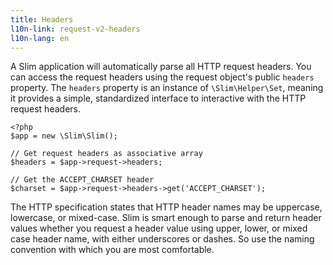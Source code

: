 ```yaml
---
title: Headers
l10n-link: request-v2-headers
l10n-lang: en
---
```

A Slim application will automatically parse all HTTP request headers. You can access the request headers using the
request object's public `headers` property. The `headers` property is an instance of `\Slim\Helper\Set`, meaning
it provides a simple, standardized interface to interactive with the HTTP request headers.

    <?php
    $app = new \Slim\Slim();

    // Get request headers as associative array
    $headers = $app->request->headers;

    // Get the ACCEPT_CHARSET header
    $charset = $app->request->headers->get('ACCEPT_CHARSET');

The HTTP specification states that HTTP header names may be uppercase, lowercase, or mixed-case. Slim is smart enough
to parse and return header values whether you request a header value using upper, lower, or mixed case header name,
with either underscores or dashes. So use the naming convention with which you are most comfortable.
